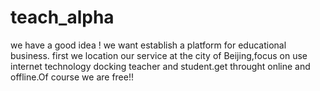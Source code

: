 # teach_alpha
we have a good idea !  we want establish a platform for educational business. first we location our service at the city of Beijing,focus on use internet technology docking teacher and student.get throught online and offline.Of course we are free!!
